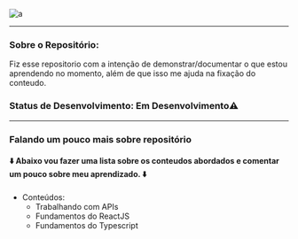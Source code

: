 ![a](https://cdn.discordapp.com/attachments/595687430120669242/995440054669410314/Trilha_Especializar_1.png)

---

### Sobre o Repositório: 
  Fiz esse repositorio com a intenção de demonstrar/documentar o que estou aprendendo no momento, além de que isso me ajuda na fixação do conteudo.

### Status de Desenvolvimento: Em Desenvolvimento⚠️
           

---

###  Falando um pouco mais sobre repositório
  #### ⬇️ Abaixo vou fazer uma lista sobre os conteudos abordados e comentar um pouco sobre meu aprendizado. ⬇️
  
  * Conteúdos:
    * Trabalhando com APIs
    * Fundamentos do ReactJS
    * Fundamentos do Typescript
  
